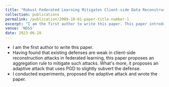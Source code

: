 ```yaml
---
title: "Robust Federated Learning Mitigates Client-side Data Reconstruction Attacks"
collection: publications
permalink: /publication/2009-10-01-paper-title-number-1
excerpt: "I am the first author to write this paper. This paper introduces an aggregation rule to address these vulnerabilities. Additionally, it presents an adaptive attack that has the capability to subtly undermine the proposed defense. &nbsp;&nbsp;&nbsp;&nbsp;&nbsp;<a href='/publication/2009-10-01-paper-title-number-1' target='_blank' style='color: #007bff; text-decoration: none; font-size: 20px;'>details...</a>"
venue: 'NDSS'
date: 2023-06-28
---
```

* I am the first author to write this paper.
* Having found that existing defenses are weak in client-side reconstruction attacks in federated learning, this paper proposes an aggregation rule to mitigate such attacks. What's more, it proposes an adaptive attack that uses PGD to slightly subvert the defense.
* I conducted experiments, proposed the adaptive attack and wrote the paper.


